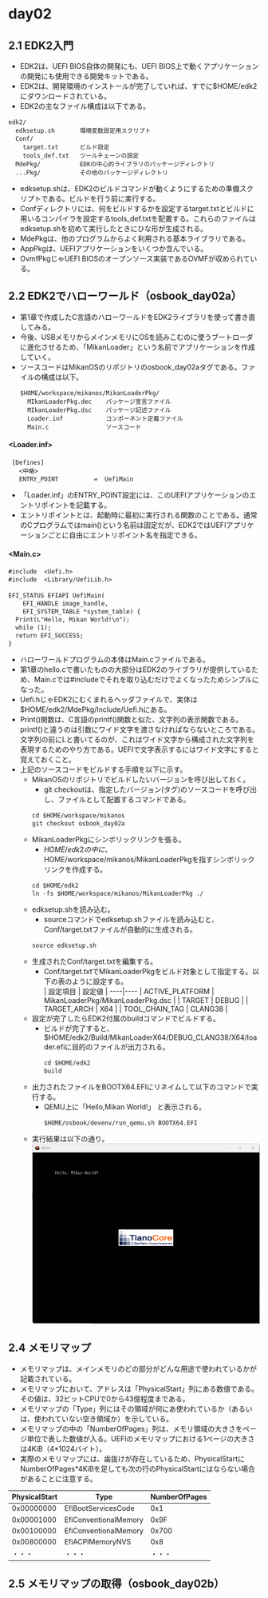 # day02
## 2.1 EDK2入門
- EDK2は、UEFI BIOS自体の開発にも、UEFI BIOS上で動くアプリケーションの開発にも使用できる開発キットである。
- EDK2は、開発環境のインストールが完了していれば、すでに$HOME/edk2にダウンロードされている。
- EDK2の主なファイル構成は以下である。
```
edk2/
  edksetup.sh       環境変数設定用スクリプト
  Conf/
    target.txt      ビルド設定
    tools_def.txt   ツールチェーンの設定
  MdePkg/           EDKの中心的ライブラリのパッケージディレクトリ
  ...Pkg/           その他のパッケージディレクトリ
```
- edksetup.shは、EDK2のビルドコマンドが動くようにするための準備スクリプトである。ビルドを行う前に実行する。
- Confディレクトリには、何をビルドするかを設定するtarget.txtとビルドに用いるコンパイラを設定するtools_def.txtを配置する。これらのファイルはedksetup.shを初めて実行したときにひな形が生成される。
- MdePkgは、他のプログラムからよく利用される基本ライブラリである。
- AppPkgは、UEFIアプリケーションをいくつか含んでいる。
- OvmfPkgじゃUEFI BIOSのオープンソース実装であるOVMFが収められている。
## 2.2 EDK2でハローワールド（osbook_day02a）
- 第1章で作成したC言語のハローワールドをEDK2ライブラリを使って書き直してみる。
- 今後、USBメモリからメインメモリにOSを読みこむのに使うブートローダに進化させるため、「MikanLoader」という名前でアプリケーションを作成していく。
- ソースコードはMikanOSのリポジトリのosbook_day02aタグである。ファイルの構成は以下。
  ```
  $HOME/workspace/mikanos/MikanLoaderPkg/
    MIkanLoaderPkg.dec    パッケージ宣言ファイル
    MIkanLoaderPkg.dsc    パッケージ記述ファイル
    Loader.inf            コンポーネント定義ファイル
    Main.c                ソースコード
  ```
#### <Loader.inf>
```
 [Defines]
   <中略>
   ENTRY_POINT          =  UefiMain
```
- 「Loader.inf」のENTRY_POINT設定には、このUEFIアプリケーションのエントリポイントを記載する。
- エントリポイントとは、起動時に最初に実行される関数のことである。通常のCプログラムではmain()という名前は固定だが、EDK2ではUEFIアプリケーションごとに自由にエントリポイント名を指定できる。
#### <Main.c>
```
#include  <Uefi.h>
#include  <Library/UefiLib.h>

EFI_STATUS EFIAPI UefiMain(
    EFI_HANDLE image_handle,
    EFI_SYSTEM_TABLE *system_table) {
  Print(L"Hello, Mikan World!\n");
  while (1);
  return EFI_SUCCESS;
}
```
- ハローワールドプログラムの本体はMain.cファイルである。
- 第1章のhello.cで書いたものの大部分はEDK2のライブラリが提供しているため、Main.cでは#includeでそれを取り込むだけでよくなったためシンプルになった。
- Uefi.hじゃEDK2にむくまれるヘッダファイルで、実体は$HOME/edk2/MdePkg/Include/Uefi.hにある。
- Print()関数は、C言語のprintf()関数と似た、文字列の表示関数である。printf()と違うのは引数にワイド文字を渡さなければならないところである。文字列の前にLと書いてるのが、これはワイド文字から構成された文字列を表現するためのやり方である。UEFIで文字表示するにはワイド文字にすると覚えておくこと。
- 上記のソースコードをビルドする手順を以下に示す。
  - MikanOSのリポジトリでビルドしたいバージョンを呼び出しておく。
    - git checkoutは、指定したバージョン(タグ)のソースコードを呼び出し、ファイルとして配置するコマンドである。 
    ```
    cd $HOME/workspace/mikanos
    git checkout osbook_day02a
    ```
  - MikanLoaderPkgにシンボリックリンクを張る。
    - $HOME/edk2の中に、$HOME/workspace/mikanos/MikanLoaderPkgを指すシンボリックリンクを作成する。
    ```
    cd $HOME/edk2
    ln -fs $HOME/workspace/mikanos/MikanLoaderPkg ./
    ```
  - edksetup.shを読み込む。
    - sourceコマンドでedksetup.shファイルを読み込むと、Conf/target.txtファイルが自動的に生成される。
    ```
    source edksetup.sh
    ```
  - 生成されたConf/target.txtを編集する。
    - Conf/target.txtでMikanLoaderPkgをビルド対象として指定する。以下の表のように設定する。  
      | 設定項目 | 設定値 |
      ----|---- 
      | ACTIVE_PLATFORM | MikanLoaderPkg/MikanLoaderPkg.dsc |
      | TARGET | DEBUG |
      | TARGET_ARCH | X64 |
      | TOOL_CHAIN_TAG | CLANG38 |
  - 設定が完了したらEDK2付属のbuildコマンドでビルドする。
    - ビルドが完了すると、$HOME/edk2/Build/MikanLoaderX64/DEBUG_CLANG38/X64/loader.efiに目的のファイルが出力される。
      ```
      cd $HOME/edk2
      build
      ```
  - 出力されたファイルをBOOTX64.EFIにリネイムして以下のコマンドで実行する。
    - QEMU上に「Hello,Mikan World!」 と表示される。
      ```
      $HOME/osbook/devenv/run_qemu.sh BOOTX64.EFI
      ```
  - 実行結果は以下の通り。
    ![Image 1](HelloMikanWorld.png)
## 2.4 メモリマップ
- メモリマップは、メインメモリのどの部分がどんな用途で使われているかが記載されている。
- メモリマップにおいて、アドレスは「PhysicalStart」列にある数値である。その値は、32ビットCPUで0から43億程度まである。
- メモリマップの「Type」列にはその領域が何にあ使われているか（あるいは、使われていない空き領域か）を示している。
- メモリマップの中の「NumberOfPages」列は、メモリ領域の大きさをページ単位で表した数値が入る。UEFIのメモリマップにおける1ページの大きさは4KiB（4*1024バイト）。
- 実際のメモリマップには、歯抜けが存在しているため、PhysicalStartにNumberOfPages*4KiBを足しても次の行のPhysicalStartにはならない場合があることに注意する。
  
| PhysicalStart | Type                  | NumberOfPages | 
| ------------- | --------------------- | ------------- | 
| 0x00000000    | EfiBootServicesCode   | 0x1           | 
| 0x00001000    | EfiConventionalMemory | 0x9F          | 
| 0x00100000    | EfiConventionalMemory | 0x700         |
| 0x00800000    | EfiACPIMemoryNVS      | 0x8           |
| ・・・        | ・・・                 | ・・・        |
## 2.5 メモリマップの取得（osbook_day02b）
